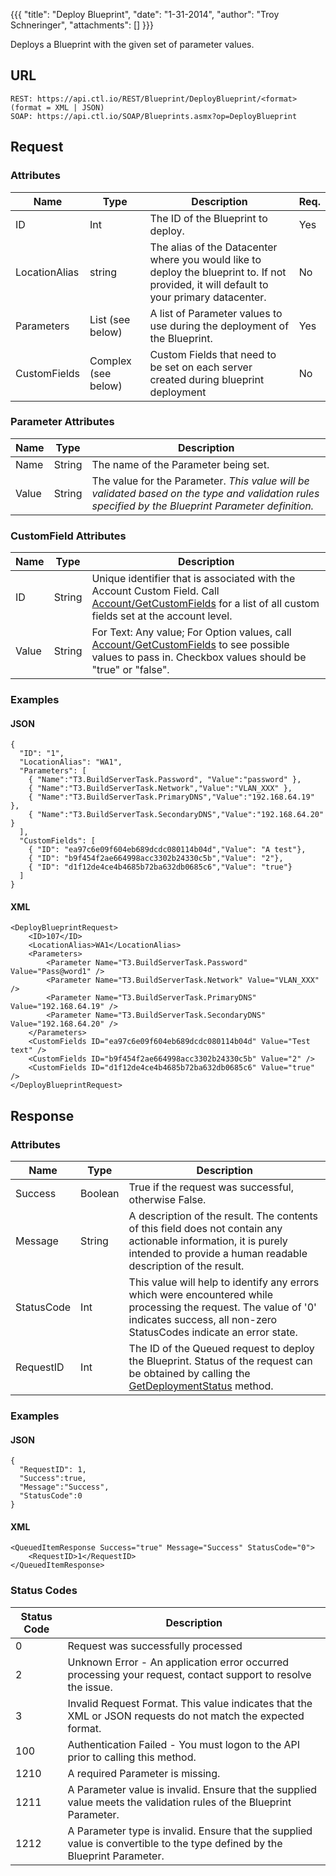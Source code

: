 {{{
  "title": "Deploy Blueprint",
  "date": "1-31-2014",
  "author": "Troy Schneringer",
  "attachments": []
}}}

Deploys a Blueprint with the given set of parameter values.

## URL

    REST: https://api.ctl.io/REST/Blueprint/DeployBlueprint/<format> (format = XML | JSON)
    SOAP: https://api.ctl.io/SOAP/Blueprints.asmx?op=DeployBlueprint

## Request

### Attributes

| Name | Type | Description | Req. |
| --- | --- | --- | --- |
| ID | Int | The ID of the Blueprint to deploy. | Yes |
| LocationAlias | string | The alias of the Datacenter where you would like to deploy the blueprint to. If not provided, it will default to your primary datacenter. | No |
| Parameters | List (see below) | A list of Parameter values to use during the deployment of the Blueprint. | Yes |
| CustomFields | Complex (see below) | Custom Fields that need to be set on each server created during blueprint deployment | No |

### Parameter Attributes

| Name | Type | Description |
| --- | --- | --- |
| Name | String | The name of the Parameter being set. |
| Value | String | The value for the Parameter. _This value will be validated based on the type and validation rules specified by the Blueprint Parameter definition._ |

### CustomField Attributes

| Name | Type | Description |
| --- | --- | --- |
| ID | String | Unique identifier that is associated with the Account Custom Field. Call [Account/GetCustomFields](../Account/GetCustomFields.md) for a list of all custom fields set at the account level. |
| Value | String | For Text: Any value; For Option values, call [Account/GetCustomFields](../Account/GetCustomFields.md) to see possible values to pass in. Checkbox values should be "true" or "false". |

### Examples

#### JSON
    {
      "ID": "1",
      "LocationAlias": "WA1",
      "Parameters": [
        { "Name":"T3.BuildServerTask.Password", "Value":"password" },
        { "Name":"T3.BuildServerTask.Network","Value":"VLAN_XXX" },
        { "Name":"T3.BuildServerTask.PrimaryDNS","Value":"192.168.64.19" },
        { "Name":"T3.BuildServerTask.SecondaryDNS","Value":"192.168.64.20" }
      ],
      "CustomFields": [
        { "ID": "ea97c6e09f604eb689dcdc080114b04d","Value": "A test"},
        { "ID": "b9f454f2ae664998acc3302b24330c5b","Value": "2"},
        { "ID": "d1f12de4ce4b4685b72ba632db0685c6","Value": "true"}
      ]
    }

#### XML

    <DeployBlueprintRequest>
        <ID>107</ID>
        <LocationAlias>WA1</LocationAlias>
        <Parameters>
            <Parameter Name="T3.BuildServerTask.Password" Value="Pass@word1" />
            <Parameter Name="T3.BuildServerTask.Network" Value="VLAN_XXX" />
            <Parameter Name="T3.BuildServerTask.PrimaryDNS" Value="192.168.64.19" />
            <Parameter Name="T3.BuildServerTask.SecondaryDNS" Value="192.168.64.20" />
        </Parameters>
        <CustomFields ID="ea97c6e09f604eb689dcdc080114b04d" Value="Test text" />
        <CustomFields ID="b9f454f2ae664998acc3302b24330c5b" Value="2" />
        <CustomFields ID="d1f12de4ce4b4685b72ba632db0685c6" Value="true" />
    </DeployBlueprintRequest>

## Response

### Attributes

| Name | Type | Description |
| --- | --- | --- |
| Success | Boolean | True if the request was successful, otherwise False. |
| Message | String | A description of the result. The contents of this field does not contain any actionable information, it is purely intended to provide a human readable description of the result. |
| StatusCode | Int | This value will help to identify any errors which were encountered while processing the request. The value of '0' indicates success, all non-zero StatusCodes indicate an error state. |
| RequestID | Int | The ID of the Queued request to deploy the Blueprint. Status of the request can be obtained by calling the [GetDeploymentStatus](get-deployment-status.md) method. |

### Examples

#### JSON

    {
      "RequestID": 1,
      "Success":true,
      "Message":"Success",
      "StatusCode":0
    }

#### XML

    <QueuedItemResponse Success="true" Message="Success" StatusCode="0">
        <RequestID>1</RequestID>
    </QueuedItemResponse>

### Status Codes

| Status Code | Description |
| --- | --- |
| 0 | Request was successfully processed |
| 2 | Unknown Error - An application error occurred processing your request, contact support to resolve the issue. |
| 3 | Invalid Request Format. This value indicates that the XML or JSON requests do not match the expected format. |
| 100 | Authentication Failed - You must logon to the API prior to calling this method. |
| 1210 | A required Parameter is missing. |
| 1211 | A Parameter value is invalid. Ensure that the supplied value meets the validation rules of the Blueprint Parameter. |
| 1212 | A Parameter type is invalid. Ensure that the supplied value is convertible to the type defined by the Blueprint Parameter. |
